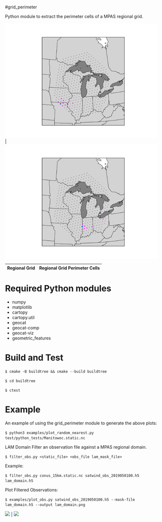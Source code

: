 #grid_perimeter

Python module to extract the perimeter cells of a MPAS regional grid.

![](doc/pt_exterior1.png) | ![](doc/pt_interior2.png)

Regional Grid | Regional Grid Perimeter Cells
:---------:|:-----------:

# Required Python modules
- numpy
- matplotlib
- cartopy
- cartopy.util
- geocat
- geocat-comp
- geocat-viz
- geometric_features


# Build and Test
```$ cmake -B buildtree && cmake --build buildtree```

```$ cd buildtree```

```$ ctest```

# Example

An example of using the grid_perimeter module to generate the above plots:


```$ python3 examples/plot_random_nearest.py test/python_tests/Manitowoc.static.nc```

LAM Domain Filter an observation file against a MPAS regional domain.

```$ filter_obs.py <static_file> <obs_file lam_mask_file> ```

Example:

```$ filter_obs.py conus_15km.static.nc satwind_obs_2019050100.h5 lam_domain.h5```

Plot Filtered Observations:

```$ examples/plot_obs.py satwind_obs_2019050100.h5 --mask-file lam_domain.h5 --output lam_domain.png```

![](doc/plot_obs_nomask.png) | ![](doc/plot_obs_masked.png)
